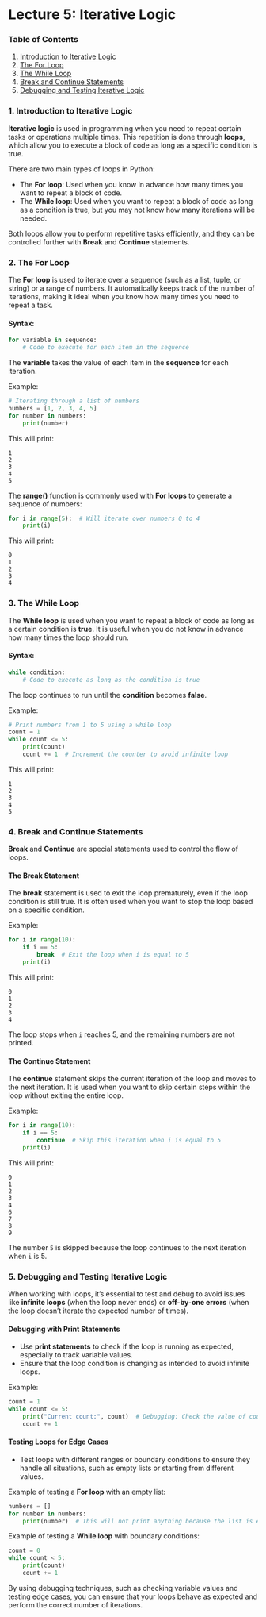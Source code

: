 # Lecture 5: Iterative Logic

### **Table of Contents**

1. [Introduction to Iterative Logic](#introduction-to-iterative-logic)
2. [The For Loop](#the-for-loop)
3. [The While Loop](#the-while-loop)
4. [Break and Continue Statements](#break-and-continue-statements)
5. [Debugging and Testing Iterative Logic](#debugging-and-testing-iterative-logic)

### 1. **Introduction to Iterative Logic**

**Iterative logic** is used in programming when you need to repeat certain tasks or operations multiple times. This repetition is done through **loops**, which allow you to execute a block of code as long as a specific condition is true.

There are two main types of loops in Python:
- The **For loop**: Used when you know in advance how many times you want to repeat a block of code.
- The **While loop**: Used when you want to repeat a block of code as long as a condition is true, but you may not know how many iterations will be needed.

Both loops allow you to perform repetitive tasks efficiently, and they can be controlled further with **Break** and **Continue** statements.

### 2. **The For Loop**

The **For loop** is used to iterate over a sequence (such as a list, tuple, or string) or a range of numbers. It automatically keeps track of the number of iterations, making it ideal when you know how many times you need to repeat a task.

#### Syntax:
```python
for variable in sequence:
    # Code to execute for each item in the sequence
```

The **variable** takes the value of each item in the **sequence** for each iteration.

Example:
```python
# Iterating through a list of numbers
numbers = [1, 2, 3, 4, 5]
for number in numbers:
    print(number)
```

This will print:
```
1
2
3
4
5
```

The **range()** function is commonly used with **For loops** to generate a sequence of numbers:
```python
for i in range(5):  # Will iterate over numbers 0 to 4
    print(i)
```

This will print:
```
0
1
2
3
4
```

### 3. **The While Loop**

The **While loop** is used when you want to repeat a block of code as long as a certain condition is **true**. It is useful when you do not know in advance how many times the loop should run.

#### Syntax:
```python
while condition:
    # Code to execute as long as the condition is true
```

The loop continues to run until the **condition** becomes **false**.

Example:
```python
# Print numbers from 1 to 5 using a while loop
count = 1
while count <= 5:
    print(count)
    count += 1  # Increment the counter to avoid infinite loop
```

This will print:
```
1
2
3
4
5
```

### 4. **Break and Continue Statements**

**Break** and **Continue** are special statements used to control the flow of loops.

#### The **Break** Statement

The **break** statement is used to exit the loop prematurely, even if the loop condition is still true. It is often used when you want to stop the loop based on a specific condition.

Example:
```python
for i in range(10):
    if i == 5:
        break  # Exit the loop when i is equal to 5
    print(i)
```

This will print:
```
0
1
2
3
4
```
The loop stops when `i` reaches 5, and the remaining numbers are not printed.

#### The **Continue** Statement

The **continue** statement skips the current iteration of the loop and moves to the next iteration. It is used when you want to skip certain steps within the loop without exiting the entire loop.

Example:
```python
for i in range(10):
    if i == 5:
        continue  # Skip this iteration when i is equal to 5
    print(i)
```

This will print:
```
0
1
2
3
4
6
7
8
9
```

The number `5` is skipped because the loop continues to the next iteration when `i` is 5.

### 5. **Debugging and Testing Iterative Logic**

When working with loops, it’s essential to test and debug to avoid issues like **infinite loops** (when the loop never ends) or **off-by-one errors** (when the loop doesn’t iterate the expected number of times).

#### Debugging with Print Statements
- Use **print statements** to check if the loop is running as expected, especially to track variable values.
- Ensure that the loop condition is changing as intended to avoid infinite loops.

Example:
```python
count = 1
while count <= 5:
    print("Current count:", count)  # Debugging: Check the value of count
    count += 1
```

#### Testing Loops for Edge Cases
- Test loops with different ranges or boundary conditions to ensure they handle all situations, such as empty lists or starting from different values.

Example of testing a **For loop** with an empty list:
```python
numbers = []
for number in numbers:
    print(number)  # This will not print anything because the list is empty
```

Example of testing a **While loop** with boundary conditions:
```python
count = 0
while count < 5:
    print(count)
    count += 1
```

By using debugging techniques, such as checking variable values and testing edge cases, you can ensure that your loops behave as expected and perform the correct number of iterations.
